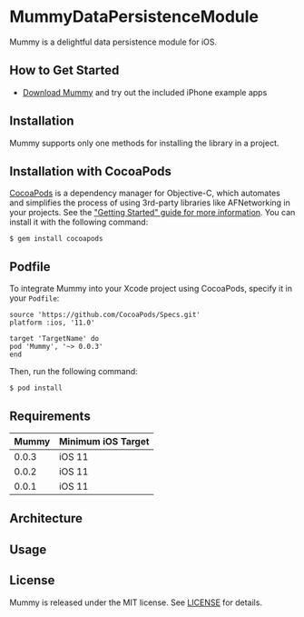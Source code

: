 # MummyDataPersistenceModule
Mummy is a delightful data persistence module for iOS.

## How to Get Started

* [Download Mummy](https://github.com/fremaksim/MummyDataPersistenceModule) and try out the included iPhone example apps

## Installation

Mummy supports only one methods for installing the library in a project.

## Installation with CocoaPods

[CocoaPods](http://cocoapods.org/) is a dependency manager for Objective-C, which automates and simplifies the process of using 3rd-party libraries like AFNetworking in your projects. See the ["Getting Started" guide for more information](https://github.com/AFNetworking/AFNetworking/wiki/Getting-Started-with-AFNetworking). You can install it with the following command:

```
$ gem install cocoapods
```

## Podfile

To integrate Mummy into your Xcode project using CocoaPods, specify it in your `Podfile`:

```
source 'https://github.com/CocoaPods/Specs.git'
platform :ios, '11.0'

target 'TargetName' do
pod 'Mummy', '~> 0.0.3'
end
```

Then, run the following command:

```
$ pod install
```

## Requirements

| Mummy | Minimum iOS Target |
| ----- | ------------------ |
| 0.0.3 | iOS 11             |
| 0.0.2 | iOS 11             |
| 0.0.1 | iOS 11             |

## Architecture

## Usage

## License

Mummy is released under the MIT license. See [LICENSE](https://github.com/AFNetworking/AFNetworking/blob/master/LICENSE) for details.